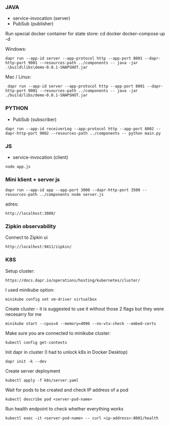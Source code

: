 ### JAVA
- service-invocation (server)
- PubSub (publisher)

Run special docker container for state store:
cd docker
docker-compose up -d

Windows:
```
dapr run --app-id server --app-protocol http --app-port 8001 --dapr-http-port 9001 --resources-path ../components -- java -jar .\build\libs\demo-0.0.1-SNAPSHOT.jar
```

Mac / Linux: 
```
 dapr run --app-id server --app-protocol http --app-port 8001 --dapr-http-port 9001 --resources-path ../components -- java -jar ./build/libs/demo-0.0.1-SNAPSHOT.jar
```
### PYTHON
- PubSub (subscriber)
```
dapr run --app-id receiverLog --app-protocol http --app-port 8002 --dapr-http-port 9002 --resources-path ../components -- python main.py
```

### JS
- service-invocation (client)
```
node app.js
```

### Mini klient + server js
```
dapr run --app-id app --app-port 3000 --dapr-http-port 3500 --resources-path ../components node server.js
```
adres: 
```
http://localhost:3000/
```

### Zipkin observability
Connect to Zipkin ui
```
http://localhost:9411/zipkin/
```

### K8S
Setup cluster:
```
https://docs.dapr.io/operations/hosting/kubernetes/cluster/
```
I used minikube option:
```
minikube config set vm-driver virtualbox
```
Create cluster - it is suggested to use it without those 2 flags but they were necesarry for me
```
minikube start --cpus=4 --memory=4096 --no-vtx-check --embed-certs
```

Make sure you are connected to minikube cluster:
```
kubectl config get-contexts
```
Init dapr in cluster (I had to unlock k8s in Docker Desktop)

```
dapr init -k --dev
```
Create server deployment
```
kubectl apply -f k8s/server.yaml
```

Wait for pods to be created and check IP address of a pod
```
kubectl describe pod <server-pod-name>
```
Run health endpoint to check whether everything works
```
kubectl exec -it <server-pod-name> -- curl <ip-address>:8001/health
```